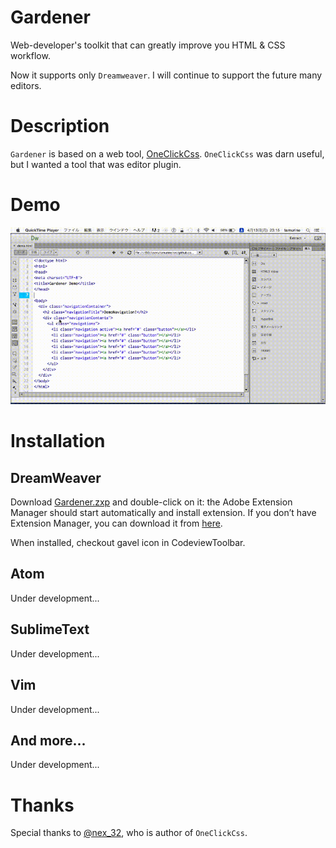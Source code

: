 Gardener
====

Web-developer's toolkit that can greatly improve you HTML & CSS workflow.

Now it supports only `Dreamweaver`. I will continue to support the future many editors.

Description
====

`Gardener` is based on a web tool, [OneClickCss](https://css.miugle.info). `OneClickCss` was darn useful, but I wanted a tool that was editor plugin.

Demo
====

![top-page](https://github.com/toyamarinyon/gardener/blob/assets/gardenerdemo.gif)


Installation
====

## DreamWeaver

Download [Gardener.zxp](https://github.com/toyamarinyon/gardener/releases/download/v0.2.1/Gardener.zxp) and double-click on it: the Adobe Extension Manager should start automatically and install extension. If you don’t have Extension Manager, you can download it from [here](http://www.adobe.com/exchange/em_download/).

When installed, checkout gavel icon in CodeviewToolbar.

## Atom

Under development...

## SublimeText

Under development...

## Vim

Under development...

## And more...

Under development...


Thanks
====

Special thanks to [@nex_32](https://twitter.com/nex_32), who is author of `OneClickCss`.
